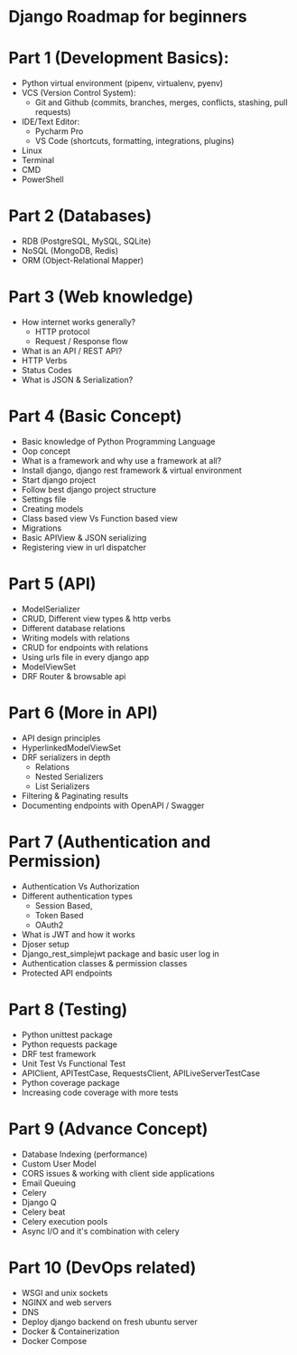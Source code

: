 # Django Roadmap for beginners

# Part 1 (Development Basics):

- Python virtual environment (pipenv, virtualenv, pyenv)
- VCS (Version Control System):
  - Git and Github (commits, branches, merges, conflicts, stashing, pull requests)
- IDE/Text Editor:
  - Pycharm Pro
  - VS Code (shortcuts, formatting, integrations, plugins)
- Linux
- Terminal
- CMD
- PowerShell

# Part 2 (Databases)

- RDB (PostgreSQL, MySQL, SQLite)
- NoSQL (MongoDB, Redis)
- ORM (Object-Relational Mapper)

# Part 3 (Web knowledge)

- How internet works generally?
  - HTTP protocol
  - Request / Response flow
- What is an API / REST API?
- HTTP Verbs
- Status Codes
- What is JSON & Serialization?

# Part 4 (Basic Concept)

- Basic knowledge of Python Programming Language
- Oop concept
- What is a framework and why use a framework at all?
- Install django, django rest framework & virtual environment
- Start django project
- Follow best django project structure
- Settings file
- Creating models
- Class based view Vs Function based view
- Migrations
- Basic APIView & JSON serializing
- Registering view in url dispatcher

# Part 5 (API)

- ModelSerializer
- CRUD, Different view types & http verbs
- Different database relations
- Writing models with relations
- CRUD for endpoints with relations
- Using urls file in every django app
- ModelViewSet
- DRF Router & browsable api

# Part 6 (More in API)

- API design principles
- HyperlinkedModelViewSet
- DRF serializers in depth
  - Relations
  - Nested Serializers
  - List Serializers
- Filtering & Paginating results
- Documenting endpoints with OpenAPI / Swagger

# Part 7 (Authentication and Permission)

- Authentication Vs Authorization
- Different authentication types
  - Session Based,
  - Token Based
  - OAuth2
- What is JWT and how it works
- Djoser setup
- Django_rest_simplejwt package and basic user log in
- Authentication classes & permission classes
- Protected API endpoints

# Part 8 (Testing)

- Python unittest package
- Python requests package
- DRF test framework
- Unit Test Vs Functional Test
- APIClient, APITestCase, RequestsClient, APILiveServerTestCase
- Python coverage package
- Increasing code coverage with more tests

# Part 9 (Advance Concept)

- Database Indexing (performance)
- Custom User Model
- CORS issues & working with client side applications
- Email Queuing
- Celery
- Django Q
- Celery beat
- Celery execution pools
- Async I/O and it's combination with celery

# Part 10 (DevOps related)

- WSGI and unix sockets
- NGINX and web servers
- DNS
- Deploy django backend on fresh ubuntu server
- Docker & Containerization
- Docker Compose
